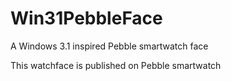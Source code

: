 # Win31PebbleFace
A Windows 3.1 inspired Pebble smartwatch face

This watchface is published on Pebble smartwatch
